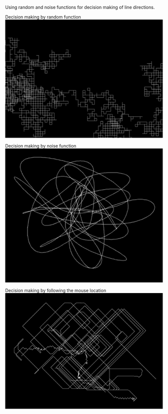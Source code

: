 Using random and noise functions for decision making of line directions.

Decision making by random function
![alt text](https://github.com/seem-less/Creative-Coding-Scrapbook/blob/master/Walkers/randomWalker.JPG)

Decision making by noise function
![alt text](https://raw.githubusercontent.com/seem-less/Creative-Coding-Scrapbook/master/Walkers/NoiseWalker.JPG)

Decision making by following the mouse location
![alt text](https://github.com/seem-less/Creative-Coding-Scrapbook/blob/master/Walkers/randomwalker%20mouse%20follow.JPG)
